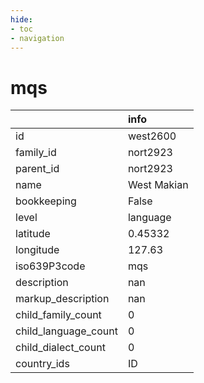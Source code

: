 ```yaml
---
hide:
- toc
- navigation
---
```

# mqs
|                      | info        |
|:---------------------|:------------|
| id                   | west2600    |
| family_id            | nort2923    |
| parent_id            | nort2923    |
| name                 | West Makian |
| bookkeeping          | False       |
| level                | language    |
| latitude             | 0.45332     |
| longitude            | 127.63      |
| iso639P3code         | mqs         |
| description          | nan         |
| markup_description   | nan         |
| child_family_count   | 0           |
| child_language_count | 0           |
| child_dialect_count  | 0           |
| country_ids          | ID          |